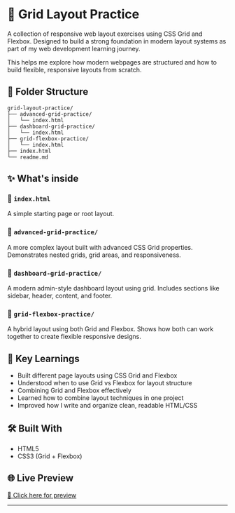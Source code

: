 
# 🧱 Grid Layout Practice
A collection of responsive web layout exercises using CSS Grid and Flexbox.
Designed to build a strong foundation in modern layout systems as part of my web development learning journey.

This helps me explore how modern webpages are structured and how to build flexible, responsive layouts from scratch.
## 📁 Folder Structure

```
grid-layout-practice/
├── advanced-grid-practice/
│   └── index.html
├── dashboard-grid-practice/
│   └── index.html
├── grid-flexbox-practice/
│   └── index.html
├── index.html
└── readme.md
```

## ✨ What's inside

### 🔹 `index.html`

A simple starting page or root layout.

### 📌 `advanced-grid-practice/`

A more complex layout built with advanced CSS Grid properties.
Demonstrates nested grids, grid areas, and responsiveness.

### 📌 `dashboard-grid-practice/`

A modern admin-style dashboard layout using grid.
Includes sections like sidebar, header, content, and footer.

### 📌 `grid-flexbox-practice/`

A hybrid layout using both Grid and Flexbox.
Shows how both can work together to create flexible responsive designs.


## 🧠 Key Learnings

* Built different page layouts using CSS Grid and Flexbox
* Understood when to use Grid vs Flexbox for layout structure
* Combining Grid and Flexbox effectively
* Learned how to combine layout techniques in one project
* Improved how I write and organize clean, readable HTML/CSS

## 🛠️ Built With

* HTML5
* CSS3 (Grid + Flexbox)

## 🌐 Live Preview 

[🔗 Click here for preview](https://minahil-butt.github.io/grid-layout-practice/)

---
